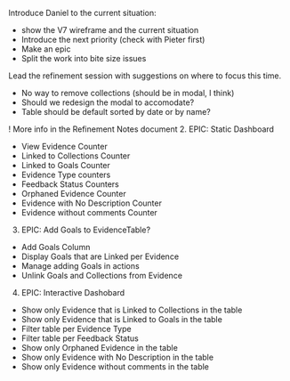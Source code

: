 Introduce Daniel to the current situation: 
 - show the V7 wireframe and the current situation
 - Introduce the next priority (check with Pieter first)
 - Make an epic
 - Split the work into bite size issues
 
Lead the refinement session with suggestions on where to focus this time.
* No way to remove collections (should be in modal, I think)
* Should we redesign the modal to accomodate? 
* Table should be default sorted by date or by name? 


! More info in the Refinement Notes document
2. EPIC: Static Dashboard
- View Evidence Counter
- Linked to Collections Counter
- Linked to Goals Counter
- Evidence Type counters
- Feedback Status Counters
- Orphaned Evidence Counter
- Evidence with No Description Counter
- Evidence without comments Counter

3. EPIC: Add Goals to EvidenceTable? 
* Add Goals Column
* Display Goals that are Linked per Evidence
* Manage adding Goals in actions
* Unlink Goals and Collections from Evidence

4. EPIC: Interactive Dashobard
- Show only Evidence that is Linked to Collections in the table
- Show only  Evidence that is Linked to Goals in the table
- Filter table per Evidence Type
- Filter table per Feedback Status 
- Show only Orphaned Evidence in the table
- Show only Evidence with No Description in the table
- Show only Evidence without comments in the table